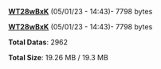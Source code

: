 [**WT28wBxK**](/data/WT28wBxK.txt) (05/01/23 - 14:43)- 7798 bytes

[**WT28wBxK**](/data/WT28wBxK.txt) (05/01/23 - 14:43)- 7798 bytes

**Total Datas**: 2962

**Total Size**: 19.26 MB / 19.3 MB